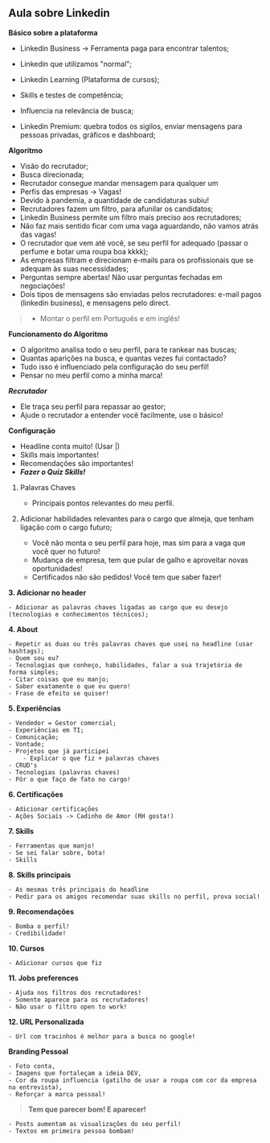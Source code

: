 ## Aula sobre Linkedin

**Básico sobre a plataforma**
- Linkedin Business -> Ferramenta paga para encontrar talentos;

- Linkedin que utilizamos "normal";

- Linkedin Learning (Plataforma de cursos);

- Skills e testes de competência;

- Influencia na relevância de busca;

- Linkedin Premium: quebra todos os sigilos, enviar mensagens para pessoas privadas, gráficos e dashboard;

**Algoritmo**

- Visão do recrutador;
- Busca direcionada;
- Recrutador consegue mandar mensagem para qualquer um
- Perfis das empresas -> Vagas!
- Devido à pandemia, a quantidade de candidaturas subiu!
- Recrutadores fazem um filtro, para afunilar os candidatos;
- Linkedin Business permite um filtro mais preciso aos recrutadores;
- Não faz mais sentido ficar com uma vaga aguardando, não vamos atrás das vagas!
- O recrutador que vem até você, se seu perfil for adequado (passar o perfume e botar uma roupa boa kkkk);
- As empresas filtram e direcionam e-mails para os profissionais que se adequam às suas necessidades;
- Perguntas sempre abertas! Não usar perguntas fechadas em negociações!
- Dois tipos de mensagens são enviadas pelos recrutadores: e-mail pagos (linkedin business), e mensagens pelo direct.
>- Montar o perfil em Português e em inglês!

**Funcionamento do Algoritmo**

- O algoritmo analisa todo o seu perfil, para te rankear nas buscas;
- Quantas aparições na busca, e quantas vezes fui contactado?
- Tudo isso é influenciado pela configuração do seu perfil!
- Pensar no meu perfil como a minha marca!

***Recrutador***

- Ele traça seu perfil para repassar ao gestor;
- Ajude o recrutador a entender você facilmente, use o básico!

**Configuração**

- Headline conta muito! (Usar |)
- Skills mais importantes!
- Recomendações são importantes!
- ***Fazer o Quiz Skills!***

1. Palavras Chaves
    - Principais pontos relevantes do meu perfil.

2. Adicionar habilidades relevantes para o cargo que almeja, que tenham ligação com o cargo futuro;
    - Você não monta o seu perfil para hoje, mas sim para a vaga que você quer no futuro!
    - Mudança de empresa, tem que pular de galho e aproveitar novas oportunidades! 
    - Certificados não são pedidos! Você tem que saber fazer!

**3. Adicionar no header**

    - Adicionar as palavras chaves ligadas ao cargo que eu desejo (tecnologias e conhecimentos técnicos);

**4. About**

    - Repetir as duas ou três palavras chaves que usei na headline (usar hashtags);
    - Quem sou eu?
    - Tecnologias que conheço, habilidades, falar a sua trajetória de forma simples;
    - Citar coisas que eu manjo;
    - Saber exatamente o que eu quero!
    - Frase de efeito se quiser!

**5. Experiências**

    - Vendedor = Gestor comercial;
    - Experiências em TI;
    - Comunicação;
    - Vontade;
    - Projetos que já participei
        - Explicar o que fiz + palavras chaves
    - CRUD's
    - Tecnologias (palavras chaves)
    - Pôr o que faço de fato no cargo!

**6. Certificações**

    - Adicionar certificações
    - Ações Sociais -> Cadinho de Amor (RH gosta!)
    
**7. Skills**

    - Ferramentas que manjo!
    - Se sei falar sobre, bota!
    - Skills

**8. Skills principais**

    - As mesmas três principais do headline
    - Pedir para os amigos recomendar suas skills no perfil, prova social!

**9. Recomendações**

    - Bomba o perfil!
    - Credibilidade!

**10. Cursos**

    - Adicionar cursos que fiz

**11. Jobs preferences**

    - Ajuda nos filtros dos recrutadores!
    - Somente aparece para os recrutadores!
    - Não usar o filtro open to work!

**12. URL Personalizada**

    - Url com tracinhos é melhor para a busca no google!


**Branding Pessoal**

    - Foto conta,
    - Imagens que fortaleçam a ideia DEV,
    - Cor da roupa influencia (gatilho de usar a roupa com cor da empresa na entrevista),
    - Reforçar a marca pessoal!

> **Tem que parecer bom! E aparecer!**
    
    - Posts aumentam as visualizações do seu perfil!
    - Textos em primeira pessoa bombam!
